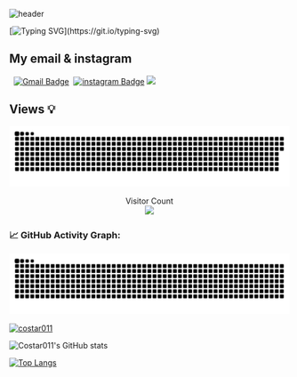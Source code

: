 ![header](https://capsule-render.vercel.app/api?type=waving&color=1103a3&height=300&section=header&text=Welcome❣️&fontColor=FFF&fontSize=70&animation=fadeIn&fontAlignY=38)

[![Typing SVG](https://readme-typing-svg.demolab.com?font=Fira+Code&pause=1000&color=54F7F5&width=435&lines=Hi+there+%F0%9F%91%8B%F0%9F%8F%BB+%2C+I+am+YeRim;Majored+in++Computer+Engineering;Passionate+college+student+coder+;Welcome+to+My+profile+!!)](https://git.io/typing-svg)

## My email & instagram
&nbsp;&nbsp;[![Gmail Badge](https://img.shields.io/badge/Gmail-d14836?style=flat-square&logo=Gmail&logoColor=white&link=mailto:yerim.dev@gmail.com)](mailto:yerim.dev@gmail.com)&nbsp;
[![instagram Badge](https://img.shields.io/badge/-Instagram-dd2a7b?style=flat-square&logo=instagram&logoColor=white&link=https://www.instagram.com/dev.yerim/)](https://www.instagram.com/dev.yerim/)
<a href="https://github.com/costar011"> 
<img src="https://img.shields.io/badge/github-181717?style==flat-badge&logo=github&logoColor=white"/>
</a>
 
## Views 💡
<a href=#><img src="contributions.svg"></a>

<p align="center"> 
  Visitor Count<br>
  <img src="https://profile-counter.glitch.me/costar011/count.svg" />
</p>

<!--   GitHub stats graph -->
### 📈 GitHub Activity Graph:

<!--   green snake -->
![costar011's github activity graph](https://raw.githubusercontent.com/BEPb/BEPb/output/github-contribution-grid-snake.svg)
<!--   stats + languages -->         

[![costar011](https://github-profile-trophy.vercel.app/?username=costar011&theme=onedark)](https://github.com/costar011)

![Costar011's GitHub stats](https://github-readme-stats.vercel.app/api?username=costar011&show_icons=true&theme=highcontrast)

[![Top Langs](https://github-readme-stats.vercel.app/api/top-langs/?username=costar011&layout=donut&theme=highcontrast)](https://github.com/anuraghazra/github-readme-stats)
